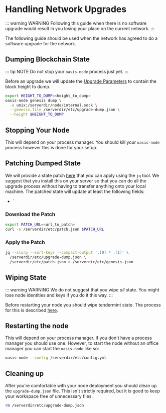 # Handling Network Upgrades

::: warning WARNING
Following this guide when there is no software upgrade would result in you
losing your place on the current network.
:::

The following guide should be used when the network has agreed to do a software
upgrade for the network.

## Dumping Blockchain State

::: tip NOTE
Do not stop your `oasis-node` process just yet.
:::

Before an upgrade we will update the [Upgrade
Parameters](./current-testnet-parameters.md#upgrade-parameters) to contain the
block height to dump.

```bash
export HEIGHT_TO_DUMP=<height_to_dump>
oasis-node genesis dump \
  -a unix:/serverdir/node/internal.sock \
  --genesis.file /serverdir/etc/upgrade-dump.json \
  --height $HEIGHT_TO_DUMP
```

## Stopping Your Node

This will depend on your process manager. You should kill your `oasis-node`
process however this is done for your setup.

## Patching Dumped State

We will provide a state patch [here](../current-testnet-parameters.md) that you
can apply using the `jq` tool. We suggest that you install this on your server
so that you can do all the upgrade process without having to transfer anything
onto your local machine. The patched state will update at least the following
fields:

* `

### Download the Patch

```bash
export PATCH_URL=<url_to_patch>
curl -o /serverdir/etc/patch.json $PATCH_URL
```

### Apply the Patch

```bash
jq --slurp --sort-keys --compact-output '.[0] * .[1]' \
  /serverdir/etc/upgrade-dump.json \
  /serverdir/etc/patch.json > /serverdir/etc/genesis.json
```

## Wiping State

::: warning WARNING
We do not suggest that you wipe _all_ state. You might lose node identities and
keys if you do it this way.
:::

Before restarting your node you should wipe tendermint state. The process for
this is described [here](./wiping-node-state.md#state-wipe-and-keep-node-identity).

## Restarting the node

This will depend on your process manager. If you don't have a process manager
you should use one. However, to start the node without an office manager you can
start the `oasis-node` like so:

```bash
oasis-node --config /serverdir/etc/config.yml
```

## Cleaning up

After you're comfortable with your node deployment you should clean up the
`upgrade-dump.json` file. This isn't strictly required, but it is good to keep
your workspace free of unnecessary files.

```bash
rm /serverdir/etc/upgrade-dump.json
```
